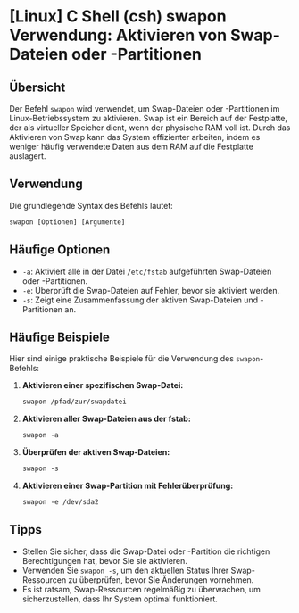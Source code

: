 # [Linux] C Shell (csh) swapon Verwendung: Aktivieren von Swap-Dateien oder -Partitionen

## Übersicht
Der Befehl `swapon` wird verwendet, um Swap-Dateien oder -Partitionen im Linux-Betriebssystem zu aktivieren. Swap ist ein Bereich auf der Festplatte, der als virtueller Speicher dient, wenn der physische RAM voll ist. Durch das Aktivieren von Swap kann das System effizienter arbeiten, indem es weniger häufig verwendete Daten aus dem RAM auf die Festplatte auslagert.

## Verwendung
Die grundlegende Syntax des Befehls lautet:

```csh
swapon [Optionen] [Argumente]
```

## Häufige Optionen
- `-a`: Aktiviert alle in der Datei `/etc/fstab` aufgeführten Swap-Dateien oder -Partitionen.
- `-e`: Überprüft die Swap-Dateien auf Fehler, bevor sie aktiviert werden.
- `-s`: Zeigt eine Zusammenfassung der aktiven Swap-Dateien und -Partitionen an.

## Häufige Beispiele
Hier sind einige praktische Beispiele für die Verwendung des `swapon`-Befehls:

1. **Aktivieren einer spezifischen Swap-Datei:**
   ```csh
   swapon /pfad/zur/swapdatei
   ```

2. **Aktivieren aller Swap-Dateien aus der fstab:**
   ```csh
   swapon -a
   ```

3. **Überprüfen der aktiven Swap-Dateien:**
   ```csh
   swapon -s
   ```

4. **Aktivieren einer Swap-Partition mit Fehlerüberprüfung:**
   ```csh
   swapon -e /dev/sda2
   ```

## Tipps
- Stellen Sie sicher, dass die Swap-Datei oder -Partition die richtigen Berechtigungen hat, bevor Sie sie aktivieren.
- Verwenden Sie `swapon -s`, um den aktuellen Status Ihrer Swap-Ressourcen zu überprüfen, bevor Sie Änderungen vornehmen.
- Es ist ratsam, Swap-Ressourcen regelmäßig zu überwachen, um sicherzustellen, dass Ihr System optimal funktioniert.